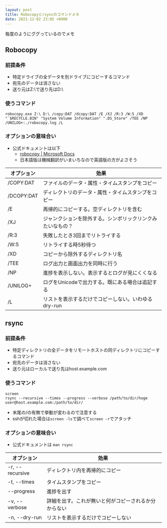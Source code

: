 ```yaml
---
layout: post
title: Robocopyとrsyncのコマンドメモ
date: 2021-12-02 23:05 +0900
---
```


毎度のようにググっているのでメモ

## Robocopy
### 前提条件
* 特定ドライブの全データを別ドライブにコピーするコマンド
* 宛先のデータは消さない
* 送り元はZ:\で送り先はD:\

### 使うコマンド
```
robocopy.exe Z:\ D:\ /copy:DAT /dcopy:DAT /E /XJ /R:3 /W:5 /XD "`$RECYCLE.BIN" "System Volume Information" ".DS_Store" /TEE /NP /UNILOG+:./robocopy.log /L
```
### オプションの意味合い

* 公式ドキュメントは以下
    * [robocopy \| Microsoft Docs](https://docs.microsoft.com/en-us/windows-server/administration/windows-commands/robocopy)
    * 日本語版は機械翻訳がいまいちなので英語版の方がよさそう

| オプション | 効果 |
| ----- | ----- |
| /COPY:DAT | ファイルのデータ・属性・タイムスタンプをコピー |
| /DCOPY:DAT | ディレクトリのデータ・属性・タイムスタンプをコピー |
| /E | 再帰的にコピーする。空ディレクトリを含む |
| /XJ | ジャンクションを除外する。シンボリックリンクみたいなもの？ |
| /R:3 | 失敗したとき3回までリトライする |
| /W:5 | リトライする時5秒待つ |
| /XD | コピーから除外するディレクトリ名 |
| /TEE | ログ出力と画面出力を同時に行う |
| /NP | 進捗を表示しない。表示するとログが見にくくなる |
| /UNILOG+ | ログをUnicodeで出力する。既にある場合は追記する |
| /L | リストを表示するだけでコピーしない。いわゆるdry-run |

## rsync
### 前提条件
* 特定ディレクトリの全データをリモートホストの同ディレクトリにコピーするコマンド
* 宛先のデータは消さない
* 送り元はローカルで送り先はhost.example.com

### 使うコマンド
``` shell
screen
rsync --recursive --times --progress --verbose /path/to/dir/hoge user@host.example.com:/path/to/dir/
```
* 末尾の/の有無で挙動が変わるので注意する
* sshが切れた場合は`screen -ls`で調べて`screen -r`でアタッチ

### オプションの意味合い
* 公式ドキュメントは `man rsync`

| オプション | 効果 |
| ----- | ----- |
| -r, --recursive | ディレクトリ内を再帰的にコピー |
| -t, --times | タイムスタンプをコピー |
| --progress | 進捗を出す |
| -v, --verbose | 詳細を出す。これが無いと何がコピーされるか分からない |
| -n, --dry-run | リストを表示するだけでコピーしない |
